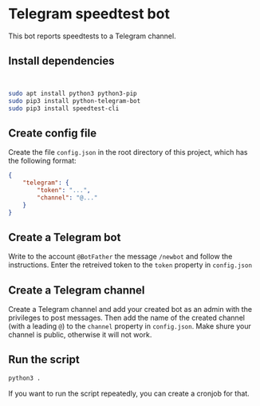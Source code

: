 # Telegram speedtest bot

This bot reports speedtests to a Telegram channel.


## Install dependencies

```bash


sudo apt install python3 python3-pip
sudo pip3 install python-telegram-bot
sudo pip3 install speedtest-cli

```

## Create config file

Create the file `config.json` in the root directory of this project,
which has the following format:

```json
{
    "telegram": {
        "token": "...",
        "channel": "@..."
    }
}

``` 

## Create a Telegram bot

Write to the account `@BotFather` the message `/newbot` and follow the
instructions. Enter the retreived token to the `token` property in
`config.json`

## Create a Telegram channel

Create a Telegram channel and add your created bot as an admin with the
privileges to post messages. Then add the name of the created channel
(with a leading `@`) to the `channel` property in `config.json`. Make
shure your channel is public, otherwise it will not work.

## Run the script

```bash
python3 . 
``` 

If you want to run the script repeatedly, you can create a cronjob for
that.
